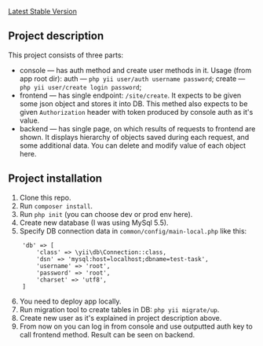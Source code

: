 [Latest Stable Version](https://packagist.org/packages/yiisoft/yii2-app-advanced)

Project description
-------------------
This project consists of three parts:
* console — has auth method and create user methods in it. Usage (from app root dir): auth — `php yii user/auth username password`; create — `php yii user/create login password`;
* frontend — has single endpoint: `/site/create`. It expects to be given some json object and stores it into DB. This methed also expects to be given `Authorization` header with token produced by console auth as it's value.
* backend — has single page, on which results of requests to frontend are shown. It displays hierarchy of objects saved during each request, and some additional data. You can delete and modify value of each object here.

Project installation
--------------------
1. Clone this repo.
2. Run `composer install`.
3. Run `php init` (you can choose dev or prod env here).
4. Create new database (I was using MySql 5.5).
5. Specify DB connection data in `common/config/main-local.php` like this:
```
    'db' => [
        'class' => \yii\db\Connection::class,
        'dsn' => 'mysql:host=localhost;dbname=test-task',
        'username' => 'root',
        'password' => 'root',
        'charset' => 'utf8',
    ]
```
6. You need to deploy app locally.
7. Run migration tool to create tables in DB: `php yii migrate/up`.
8. Create new user as it's explained in project description above.
9. From now on you can log in from console and use outputted auth key to call frontend method. Result can be seen on backend.